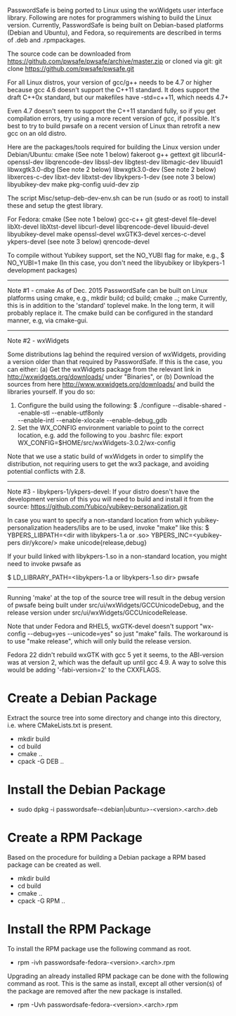 PasswordSafe is being ported to Linux using the wxWidgets user
interface library. Following are notes for programmers wishing to
build the Linux version. Currently, PasswordSafe is being built on
Debian-based platforms (Debian and Ubuntu), and Fedora, so
requirements are described in terms of .deb and .rpmpackages.

The source code can be downloaded from
https://github.com/pwsafe/pwsafe/archive/master.zip
or cloned via git:
git clone https://github.com/pwsafe/pwsafe.git

For all Linux distros, your version of gcc/g++ needs to be 4.7 or higher
because gcc 4.6 doesn't support the C++11 standard.  It does support the
draft C++0x standard, but our makefiles have -std=c++11, which needs 4.7+

Even 4.7 doesn't seem to support the C++11 standard fully, so if you get
compilation errors, try using a more recent version of gcc, if possible.
It's best to try to build pwsafe on a recent version of Linux than
retrofit a new gcc on an old distro.

Here are the packages/tools required for building the Linux version
under Debian/Ubuntu:
cmake (See note 1 below)
fakeroot
g++
gettext
git
libcurl4-openssl-dev
libqrencode-dev
libssl-dev
libgtest-dev
libmagic-dev
libuuid1
libwxgtk3.0-dbg (See note 2 below)
libwxgtk3.0-dev (See note 2 below)
libxerces-c-dev
libxt-dev
libxtst-dev
libykpers-1-dev (see note 3 below)
libyubikey-dev
make
pkg-config
uuid-dev
zip

The script Misc/setup-deb-dev-env.sh can be run (sudo or as root) to
install these and setup the gtest library.

For Fedora:
cmake (See note 1 below)
gcc-c++
git
gtest-devel
file-devel
libXt-devel
libXtst-devel
libcurl-devel
libqrencode-devel
libuuid-devel
libyubikey-devel
make
openssl-devel
wxGTK3-devel
xerces-c-devel
ykpers-devel (see note 3 below)
qrencode-devel

To compile without Yubikey support, set the NO_YUBI flag
for make, e.g.,
$ NO_YUBI=1 make
(In this case, you don't need the libyubikey or libykpers-1
development packages)

--------------------
Note #1 - cmake
As of Dec. 2015 PasswordSafe can be built on Linux platforms using
cmake, e.g., mkdir build; cd build; cmake ..; make
Currently, this is in addition to the 'standard' toplevel make. In the
long term, it will probably replace it.
The cmake build can be configured in the standard manner, e.g, via
cmake-gui.

--------------------
Note #2 - wxWidgets

Some distributions lag behind the required version of wxWidgets,
providing a version older than that required by PasswordSafe. If this
is the case, you can either:
(a) Get the wxWidgets package from the relevant link in
http://wxwidgets.org/downloads/ under "Binaries", or
(b) Download the sources from here
http://www.wxwidgets.org/downloads/
and build the libraries yourself. If you do so:
1. Configure the build using the following:
$ ./configure --disable-shared --enable-stl --enable-utf8only \
  --enable-intl --enable-xlocale --enable-debug_gdb 
2. Set the WX_CONFIG environment variable to point to the correct
location, e.g. add the following to you .bashrc file:
export WX_CONFIG=$HOME/src/wxWidgets-3.0.2/wx-config

Note that we use a static build of wxWidgets in order to simplify the
distribution, not requiring users to get the wx3 package, and avoiding
potential conflicts with 2.8.

--------------------
Note #3 - libykpers-1/ykpers-devel:
If your distro doesn't have the development version of this you will
need to build and install it from the source: 
https://github.com/Yubico/yubikey-personalization.git

In case you want to specify a non-standard location from which
yubikey-personalization headers/libs are to be used, invoke "make"
like this: 
$ YBPERS_LIBPATH=<dir with libykpers-1.a or .so> YBPERS_INC=<yubikey-pers dir/ykcore/> make unicode{release,debug}

If your build linked with libykpers-1.so in a non-standard location,
you might need to invoke pwsafe as

$ LD_LIBRARY_PATH=<libykpers-1.a or libykpers-1.so dir> pwsafe 

--------------------

Running 'make' at the top of the source tree will result in the debug
version of pwsafe being built under src/ui/wxWidgets/GCCUnicodeDebug,
and the release version under src/ui/wxWidgets/GCCUnicodeRelease.

Note that under Fedora and RHEL5, wxGTK-devel doesn't support
"wx-config --debug=yes --unicode=yes" so just "make" fails. The
workaround is to use "make release", which will only build the release
version.

Fedora 22 didn't rebuild wxGTK with gcc 5 yet it seems, to the
ABI-version was at version 2, which was the default up until gcc
4.9. A way to solve this would be adding '-fabi-version=2' to the
CXXFLAGS.

Create a Debian Package
=======================
Extract the source tree into some directory and change into this
directory, i.e. where CMakeLists.txt is present.

* mkdir build
* cd build
* cmake ..
* cpack -G DEB ..


Install the Debian Package
==========================
* sudo dpkg -i passwordsafe-\<debian|ubuntu\>-\<version\>.\<arch\>.deb

Create a RPM Package
====================
Based on the procedure for building a Debian package a RPM based package can be created as well.

* mkdir build
* cd build
* cmake ..
* cpack -G RPM ..

Install the RPM Package
=======================
To install the RPM package use the following command as root.
* rpm -ivh passwordsafe-fedora-\<version\>.\<arch\>.rpm

Upgrading an already installed RPM package can be done with the following command as root. This is the same as install, except all other version(s) of the package are removed after the new package is installed.
* rpm -Uvh passwordsafe-fedora-\<version\>.\<arch\>.rpm
